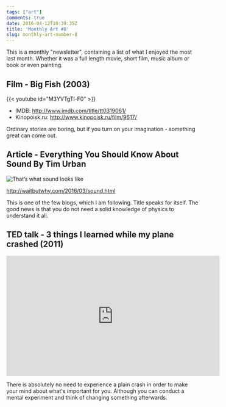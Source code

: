 ```yaml
---
tags: ["art"]
comments: true
date: 2016-04-12T10:39:35Z
title: 'Monthly Art #8'
slug: monthly-art-number-8
---
```


This is a monthly "newsletter", containing a list of what I enjoyed the most
last month. Whether it was a full length movie, short film, music album or
book or even painting.

<!--more-->

## Film - Big Fish (2003)

{{< youtube id="M3YVTgTl-F0" >}}

- IMDB: http://www.imdb.com/title/tt0319061/
- Kinopoisk.ru: http://www.kinopoisk.ru/film/9617/

Ordinary stories are boring, but if you turn on your
imagination - something great can come out.

## Article - Everything You Should Know About Sound By Tim Urban

![That’s what sound looks like](http://28oa9i1t08037ue3m1l0i861.wpengine.netdna-cdn.com/wp-content/uploads/2016/03/red-dot.gif)

http://waitbutwhy.com/2016/03/sound.html

This is one of the few blogs, which I am following. Title
speaks for itself. The good news is that you do not need a
solid knowledge of physics to understand it all.

## TED talk - 3 things I learned while my plane crashed (2011)

<iframe src="https://embed-ssl.ted.com/talks/ric_elias.html" width="560" height="315" frameborder="0" scrolling="no" webkitAllowFullScreen mozallowfullscreen allowFullScreen></iframe>

There is absolutely no need to experience a plain crash in order to make your
mind about what's important for you. Although you can conduct a mental
experiment and think of changing something afterwards.
